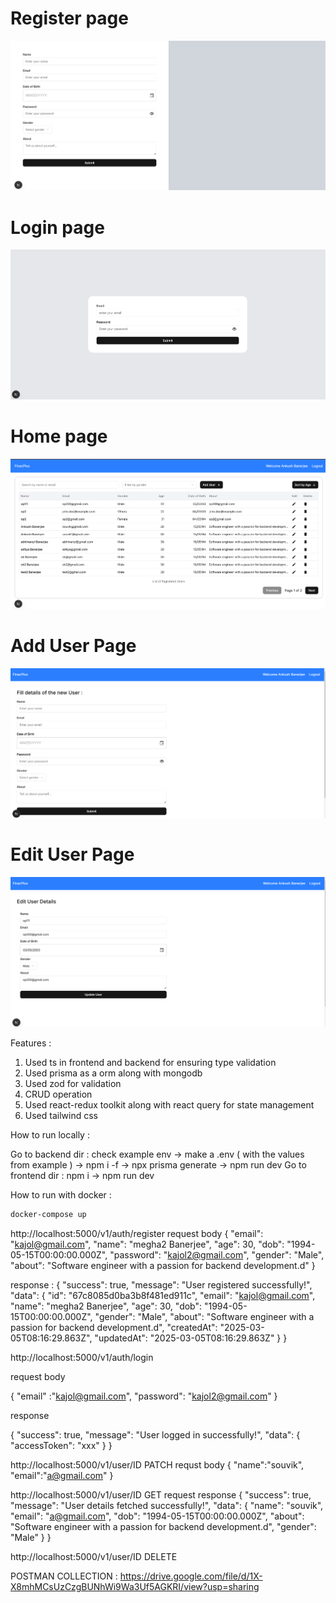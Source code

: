 # Register page

![](https://github.com/ankush109/FinancePlus/blob/main/frontend/app/assets/register.png)

# Login page

![](https://github.com/ankush109/FinancePlus/blob/main/frontend/app/assets/login.png)

# Home page

![](https://github.com/ankush109/FinancePlus/blob/main/frontend/app/assets/home-page.png)

# Add User Page

![](https://github.com/ankush109/FinancePlus/blob/main/frontend/app/assets/add-user.png)

# Edit User Page

![](https://github.com/ankush109/FinancePlus/blob/main/frontend/app/assets/edit-user.png)

Features :

1. Used ts in frontend and backend for ensuring type validation
2. Used prisma as a orm along with mongodb
3. Used zod for validation
4. CRUD operation
5. Used react-redux toolkit along with react query for state management
6. Used tailwind css

How to run locally :

Go to backend dir : check example env -> make a .env ( with the values from example ) -> npm i -f -> npx prisma generate -> npm run dev
Go to frontend dir : npm i -> npm run dev

How to run with docker :

```sh
docker-compose up
```

http://localhost:5000/v1/auth/register 
request body 
{
  "email": "kajol@gmail.com",
  "name": "megha2 Banerjee",
  "age": 30,
  "dob": "1994-05-15T00:00:00.000Z",
  "password": "kajol2@gmail.com",
  "gender": "Male",
  "about": "Software engineer with a passion for backend development.d"
}

response : 
{
    "success": true,
    "message": "User registered successfully!",
    "data": {
        "id": "67c8085d0ba3b8f481ed911c",
        "email": "kajol@gmail.com",
        "name": "megha2 Banerjee",
        "age": 30,
        "dob": "1994-05-15T00:00:00.000Z",
        "gender": "Male",
        "about": "Software engineer with a passion for backend development.d",
        "createdAt": "2025-03-05T08:16:29.863Z",
        "updatedAt": "2025-03-05T08:16:29.863Z"
    }
}


http://localhost:5000/v1/auth/login

request body 

{
    "email" :"kajol@gmail.com",
    "password": "kajol2@gmail.com"
}

response 

{
    "success": true,
    "message": "User logged in successfully!",
    "data": {
        "accessToken": "xxx"
    }
}

http://localhost:5000/v1/user/ID    PATCH
requst body
{
    "name":"souvik",
    "email":"a@gmail.com"
}


http://localhost:5000/v1/user/ID   GET
request response
{
    "success": true,
    "message": "User details fetched successfully!",
    "data": {
        "name": "souvik",
        "email": "a@gmail.com",
        "dob": "1994-05-15T00:00:00.000Z",
        "about": "Software engineer with a passion for backend development.d",
        "gender": "Male"
    }
}

http://localhost:5000/v1/user/ID DELETE

POSTMAN COLLECTION : https://drive.google.com/file/d/1X-X8mhMCsUzCzgBUNhWi9Wa3Uf5AGKRI/view?usp=sharing


